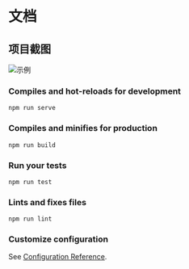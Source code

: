 # 文档

## 项目截图
![示例](https://timgsa.baidu.com/timg?image&quality=80&size=b9999_10000&sec=1595223210333&di=9700fdead443a8f61d81f811fffd85ba&imgtype=0&src=http%3A%2F%2Fp2.itc.cn%2Fq_70%2Fimages03%2F20200623%2F7a1cfc5fbb6f4e1b98244dc6ea947fd9.jpeg)

### Compiles and hot-reloads for development
```
npm run serve
```

### Compiles and minifies for production
```
npm run build
```

### Run your tests
```
npm run test
```

### Lints and fixes files
```
npm run lint
```

### Customize configuration
See [Configuration Reference](https://cli.vuejs.org/config/).
